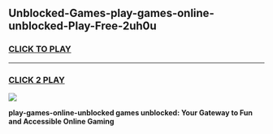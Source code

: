 
## Unblocked-Games-play-games-online-unblocked-Play-Free-2uh0u
<h3>
<a href="https://premium76.site?title=play-games-online-unblocked&ref=17A">CLICK TO PLAY</a></h3>
<hr>

<h3>
<a href="https://premium76.site?title=play-games-online-unblocked&ref=17A">CLICK 2 PLAY</a>
  
</h3>

<a href="https://premium76.site?title=play-games-online-unblocked&ref=17A"><img src="https://clearcache.store/games.png"></a>


**play-games-online-unblocked games unblocked: Your Gateway to Fun and Accessible Online Gaming**
